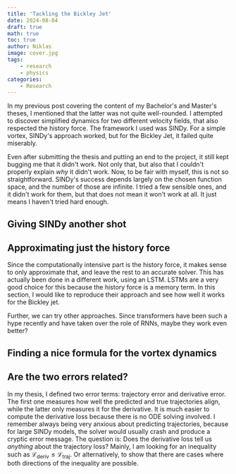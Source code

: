 ```yaml
---
title: 'Tackling the Bickley Jet'
date: 2024-08-04
draft: true
math: true
toc: true
author: Niklas
image: cover.jpg
tags:
    - research
    - physics
categories:
    - Research
---
```


In my previous post covering the content of my Bachelor's and Master's theses, I mentioned that the latter was not quite well-rounded. I attempted to discover simplified dynamics for two different velocity fields, that also respected the history force. The framework I used was SINDy. For a simple vortex, SINDy's approach worked, but for the Bickley Jet, it failed quite miserably.

<!-- Plot of Bickley Jet trajectory -->

Even after submitting the thesis and putting an end to the project, it still kept bugging me that it didn't work. Not only that, but also that I couldn't properly explain *why* it didn't work. Now, to be fair with myself, this is not so straightforward. SINDy's success depends largely on the chosen function space, and the number of those are infinite. I tried a few sensible ones, and it didn't work for them, but that does not mean it won't work at all. It just means I haven't tried hard enough.

## Giving SINDy another shot

## Approximating just the history force
Since the computationally intensive part is the history force, it makes sense to only approximate that, and leave the rest to an accurate solver.
This has actually been done in a different work, using an LSTM. LSTMs are a very good choice for this because the history force is a memory term.
In this section, I would like to reproduce their approach and see how well it works for the Bickley jet.

Further, we can try other approaches. Since transformers have been such a hype recently and have taken over the role of RNNs, maybe they work even better?

## Finding a nice formula for the vortex dynamics

## Are the two errors related?
In my thesis, I defined two error terms: trajectory error and derivative error. The first one measures how well the predicted and true trajectories align, while the latter only measures it for the derivative. It is much easier to compute the derivative loss because there is no ODE solving involved. I remember always being very anxious about predicting trajectories, because for large SINDy models, the solver would usually crash and produce a cryptic error message.
The question is: Does the derivative loss tell us *anything* about the trajectory loss? Mainly, I am looking for an inequality such as $\mathcal L_\mathrm{deriv} \leq \mathcal L_\mathrm{traj}$. Or alternatively, to show that there are cases where both directions of the inequality are possible.